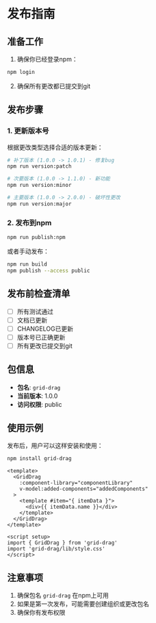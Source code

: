 # 发布指南

## 准备工作

1. 确保你已经登录npm：
```bash
npm login
```

2. 确保所有更改都已提交到git

## 发布步骤

### 1. 更新版本号

根据更改类型选择合适的版本更新：

```bash
# 补丁版本 (1.0.0 -> 1.0.1) - 修复bug
npm run version:patch

# 次要版本 (1.0.0 -> 1.1.0) - 新功能
npm run version:minor

# 主要版本 (1.0.0 -> 2.0.0) - 破坏性更改
npm run version:major
```

### 2. 发布到npm

```bash
npm run publish:npm
```

或者手动发布：

```bash
npm run build
npm publish --access public
```

## 发布前检查清单

- [ ] 所有测试通过
- [ ] 文档已更新
- [ ] CHANGELOG已更新
- [ ] 版本号已正确更新
- [ ] 所有更改已提交到git

## 包信息

- **包名**: `grid-drag`
- **当前版本**: 1.0.0
- **访问权限**: public

## 使用示例

发布后，用户可以这样安装和使用：

```bash
npm install grid-drag
```

```vue
<template>
  <GridDrag
    :component-library="componentLibrary"
    v-model:added-components="addedComponents"
  >
    <template #item="{ itemData }">
      <div>{{ itemData.name }}</div>
    </template>
  </GridDrag>
</template>

<script setup>
import { GridDrag } from 'grid-drag'
import 'grid-drag/lib/style.css'
</script>
```

## 注意事项

1. 确保包名 `grid-drag` 在npm上可用
2. 如果是第一次发布，可能需要创建组织或更改包名
3. 确保你有发布权限